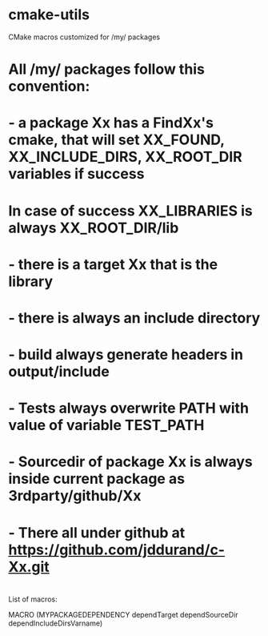 # cmake-utils
CMake macros customized for /my/ packages

#
# All /my/ packages follow this convention:
# - a package Xx has a FindXx's cmake, that will set XX_FOUND, XX_INCLUDE_DIRS, XX_ROOT_DIR variables if success
#   In case of success XX_LIBRARIES is always XX_ROOT_DIR/lib
# - there is a target Xx that is the library
# - there is always an include directory
# - build always generate headers in output/include
# - Tests always overwrite PATH with value of variable TEST_PATH
# - Sourcedir of package Xx is always inside current package as 3rdparty/github/Xx
# - There all under github at https://github.com/jddurand/c-Xx.git
#

List of macros:

MACRO (MYPACKAGEDEPENDENCY dependTarget dependSourceDir dependIncludeDirsVarname)

